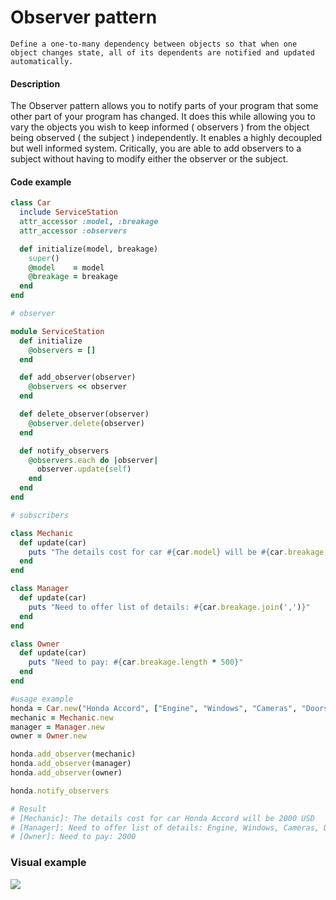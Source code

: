 # Observer pattern

`Define a one-to-many dependency between objects so that when one object changes state, all of its dependents are notified and updated automatically.`

#### Description

The Observer pattern allows you to notify parts of your program that some other part of your program has changed. It does this while allowing you to vary the objects you wish to keep informed ( observers ) from the object being observed ( the subject ) independently. It enables a highly decoupled but well informed system. Critically, you are able to add observers to a subject without having to modify either the observer or the subject.

#### Code example

```ruby
class Car
  include ServiceStation
  attr_accessor :model, :breakage
  attr_accessor :observers

  def initialize(model, breakage)
    super()
    @model    = model
    @breakage = breakage
  end
end

# observer

module ServiceStation
  def initialize
    @observers = []
  end

  def add_observer(observer)
    @observers << observer
  end

  def delete_observer(observer)
    @observer.delete(observer)
  end

  def notify_observers
    @observers.each do |observer|
      observer.update(self)
    end
  end
end

# subscribers

class Mechanic
  def update(car)
    puts "The details cost for car #{car.model} will be #{car.breakage.length * 500} USD"
  end
end

class Manager
  def update(car)
    puts "Need to offer list of details: #{car.breakage.join(',')}"
  end
end

class Owner
  def update(car)
    puts "Need to pay: #{car.breakage.length * 500}"
  end
end

#usage example
honda = Car.new("Honda Accord", ["Engine", "Windows", "Cameras", "Doors"])
mechanic = Mechanic.new
manager = Manager.new
owner = Owner.new

honda.add_observer(mechanic)
honda.add_observer(manager)
honda.add_observer(owner)

honda.notify_observers

# Result
# [Mechanic]: The details cost for car Honda Accord will be 2000 USD
# [Manager]: Need to offer list of details: Engine, Windows, Cameras, Doors
# [Owner]: Need to pay: 2000
```

### Visual example

![](https://imgur.com/uutYHND.png)
